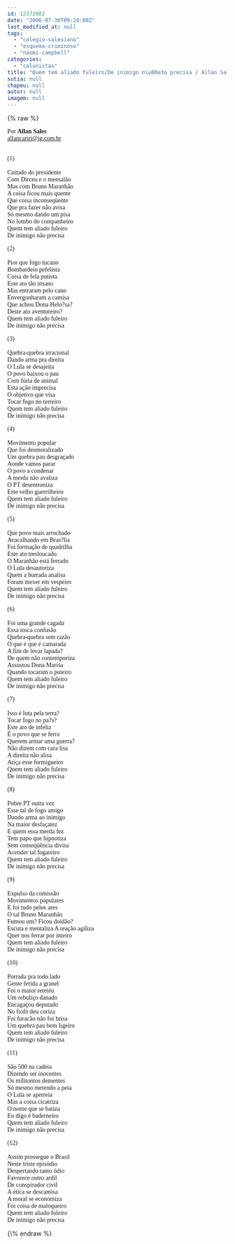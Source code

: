 ```yaml
---
id: 12372082
date: "2006-07-30T09:28:00Z"
last_modified_at: null
tags:
  - "colegio-salesiano"
  - "esquema-criminoso"
  - "naomi-campbell"
categories:
  - "colunistas"
title: "Quem tem aliado fuleiro/De inimigo n\u00e3o precisa / Allan Sales"
sutia: null
chapeu: null
autor: null
imagem: null
---
```

{\% raw %}
<p><P><FONT face=Verdana>Por <STRONG>Allan Sales</STRONG><BR></FONT><FONT face=Verdana><A href=\"mailto:allancariri@ig.com.br\"><FONT face=Verdana>allancariri@ig.com.br</FONT></A></FONT></P></p>
<p><P><FONT face=Verdana><BR>(1)<BR></FONT><FONT face=Verdana><BR>Coitado do presidente<BR></FONT><FONT face=Verdana>Com Dirceu e o mensalão<BR></FONT><FONT face=Verdana>Mas com Bruno Maranhão<BR></FONT><FONT face=Verdana>A coisa ficou mais quente<BR></FONT><FONT face=Verdana>Que coisa inconseqüente<BR></FONT><FONT face=Verdana>Que pra fazer não avisa<BR></FONT><FONT face=Verdana>Só mesmo dando um pisa<BR></FONT><FONT face=Verdana>No lombo do companheiro<BR></FONT><FONT face=Verdana>Quem tem aliado fuleiro<BR></FONT><FONT face=Verdana>De inimigo não precisa</FONT></P></p>
<p><P><FONT face=Verdana>(2)<BR></FONT><FONT face=Verdana><BR>Pior que fogo tucano<BR></FONT><FONT face=Verdana>Bombardeio pefelista<BR></FONT><FONT face=Verdana>Coisa de fela putista<BR></FONT><FONT face=Verdana>Este ato tão insano<BR></FONT><FONT face=Verdana>Mas entraram pelo cano<BR></FONT><FONT face=Verdana>Envergonharam a camisa<BR></FONT><FONT face=Verdana>Que achou Dona Helo?sa?<BR></FONT><FONT face=Verdana>Deste ato aventureiro?<BR></FONT><FONT face=Verdana>Quem tem aliado fuleiro<BR></FONT><FONT face=Verdana>De inimigo não precisa</FONT></P></p>
<p><P><FONT face=Verdana>(3)<BR></FONT><FONT face=Verdana><BR>Quebra-quebra irracional<BR></FONT><FONT face=Verdana>Dando arma pra direita<BR></FONT><FONT face=Verdana>O Lula se desajeita<BR></FONT><FONT face=Verdana>O povo baixou o pau<BR></FONT><FONT face=Verdana>Com fúria de animal<BR></FONT><FONT face=Verdana>Esta ação imprecisa<BR></FONT><FONT face=Verdana>O objetivo que visa<BR></FONT><FONT face=Verdana>Tocar fogo no terreiro<BR></FONT><FONT face=Verdana>Quem tem aliado fuleiro<BR></FONT><FONT face=Verdana>De inimigo não precisa</FONT></P></p>
<p><P><FONT face=Verdana>(4)<BR></FONT><FONT face=Verdana><BR>Movimento popular<BR></FONT><FONT face=Verdana>Que foi desmoralizado<BR></FONT><FONT face=Verdana>Um quebra pau desgraçado<BR></FONT><FONT face=Verdana>Aonde vamos parar<BR></FONT><FONT face=Verdana>O povo a condenar<BR></FONT><FONT face=Verdana>A merda não avaliza<BR></FONT><FONT face=Verdana>O PT desentroniza<BR></FONT><FONT face=Verdana>Este velho guerrilheiro<BR></FONT><FONT face=Verdana>Quem tem aliado fuleiro<BR></FONT><FONT face=Verdana>De inimigo não precisa</FONT></P></p>
<p><P><FONT face=Verdana>(5)<BR></FONT><FONT face=Verdana><BR>Que povo mais arrochado<BR></FONT><FONT face=Verdana>Avacalhando em Bras?lia<BR></FONT><FONT face=Verdana>Foi formação de quadrilha<BR></FONT><FONT face=Verdana>Este ato tresloucado<BR></FONT><FONT face=Verdana>O Maranhão está ferrado<BR></FONT><FONT face=Verdana>O Lula desautoriza<BR></FONT><FONT face=Verdana>Quem a burrada analisa<BR></FONT><FONT face=Verdana>Foram mexer em vespeiro<BR></FONT><FONT face=Verdana>Quem tem aliado fuleiro<BR></FONT><FONT face=Verdana>De inimigo não precisa</FONT></P></p>
<p><P><FONT face=Verdana>(6)<BR><BR></FONT><FONT face=Verdana>Foi uma grande cagada<BR></FONT><FONT face=Verdana>Essa tosca confusão<BR></FONT><FONT face=Verdana>Quebra-quebra sem razão<BR></FONT><FONT face=Verdana>O que é que é camarada<BR></FONT><FONT face=Verdana>A fim de levar lapada?<BR></FONT><FONT face=Verdana>De quem não contemporiza<BR></FONT><FONT face=Verdana>Assustou Dona Marisa<BR></FONT><FONT face=Verdana>Quando tocaram o puteiro<BR></FONT><FONT face=Verdana>Quem tem aliado fuleiro<BR></FONT><FONT face=Verdana>De inimigo não precisa</FONT></P></p>
<p><P><FONT face=Verdana>(7)<BR></FONT><FONT face=Verdana><BR>Isso é luta pela terra?<BR></FONT><FONT face=Verdana>Tocar fogo no pa?s?<BR></FONT><FONT face=Verdana>Este ato de infeliz<BR></FONT><FONT face=Verdana>É o povo que se ferra<BR></FONT><FONT face=Verdana>Querem armar uma guerra?<BR></FONT><FONT face=Verdana>Não dizem com cara lisa<BR></FONT><FONT face=Verdana>A direita não alisa<BR></FONT><FONT face=Verdana>Atiça esse formigueiro<BR></FONT><FONT face=Verdana>Quem tem aliado fuleiro<BR></FONT><FONT face=Verdana>De inimigo não precisa</FONT></P></p>
<p><P><FONT face=Verdana>(8)<BR></FONT><FONT face=Verdana><BR>Pobre PT outra vez<BR></FONT><FONT face=Verdana>Esse tal de fogo amigo<BR></FONT><FONT face=Verdana>Dando arma ao inimigo<BR></FONT><FONT face=Verdana>Na maior desfaçatez<BR></FONT><FONT face=Verdana>E quem essa merda fez<BR></FONT><FONT face=Verdana>Tem papo que hipnotiza<BR></FONT><FONT face=Verdana>Sem conseqüência divisa<BR></FONT><FONT face=Verdana>Acender tal fogareiro<BR></FONT><FONT face=Verdana>Quem tem aliado fuleiro<BR></FONT><FONT face=Verdana>De inimigo não precisa</FONT></P></p>
<p><P><FONT face=Verdana>(9)<BR></FONT><FONT face=Verdana><BR>Expulso da comissão<BR></FONT><FONT face=Verdana>Movimentos populares<BR></FONT><FONT face=Verdana>E foi tudo pelos ares<BR></FONT><FONT face=Verdana>O tal Bruno Maranhão<BR></FONT><FONT face=Verdana>Fumou um? Ficou doidão?<BR></FONT><FONT face=Verdana>Escuta e mentaliza A reação agiliza<BR></FONT><FONT face=Verdana>Quer nos ferrar por inteiro<BR></FONT><FONT face=Verdana>Quem tem aliado fuleiro<BR></FONT><FONT face=Verdana>De inimigo não precisa</FONT></P></p>
<p><P><FONT face=Verdana>(10)<BR></FONT><FONT face=Verdana><BR>Porrada pra todo lado<BR></FONT><FONT face=Verdana>Gente ferida a granel<BR></FONT><FONT face=Verdana>Foi o maior retetéu<BR></FONT><FONT face=Verdana>Um rebuliço danado<BR></FONT><FONT face=Verdana>Encagaçou deputado<BR></FONT><FONT face=Verdana>No fiofó deu coriza<BR></FONT><FONT face=Verdana>Foi furacão não foi brisa<BR></FONT><FONT face=Verdana>Um quebra pau bem ligeiro<BR></FONT><FONT face=Verdana>Quem tem aliado fuleiro<BR></FONT><FONT face=Verdana>De inimigo não precisa</FONT></P></p>
<p><P><FONT face=Verdana>(11)<BR><BR></FONT><FONT face=Verdana>São 500 na cadeia<BR></FONT><FONT face=Verdana>Dizendo ser inocentes<BR></FONT><FONT face=Verdana>Os militontos dementes<BR></FONT><FONT face=Verdana>Só mesmo metendo a peia<BR></FONT><FONT face=Verdana>O Lula se aperreia<BR></FONT><FONT face=Verdana>Mas a coisa cicatriza<BR></FONT><FONT face=Verdana>O nome que se batiza<BR></FONT><FONT face=Verdana>Eu digo é baderneiro<BR></FONT><FONT face=Verdana>Quem tem aliado fuleiro<BR></FONT><FONT face=Verdana>De inimigo não precisa</FONT></P></p>
<p><P><FONT face=Verdana>(12)<BR></FONT><FONT face=Verdana><BR>Assim prossegue o Brasil<BR></FONT><FONT face=Verdana>Neste triste episódio<BR></FONT><FONT face=Verdana>Despertando tanto ódio<BR></FONT><FONT face=Verdana>Favorece outro ardil<BR></FONT><FONT face=Verdana>De conspirador civil<BR></FONT><FONT face=Verdana>A ética se descamisa<BR></FONT><FONT face=Verdana>A moral se economiza<BR></FONT><FONT face=Verdana>Foi coisa de maloqueiro<BR></FONT><FONT face=Verdana>Quem tem aliado fuleiro<BR></FONT><FONT face=Verdana>De inimigo não precisa</FONT></P> </p>
{\% endraw %}